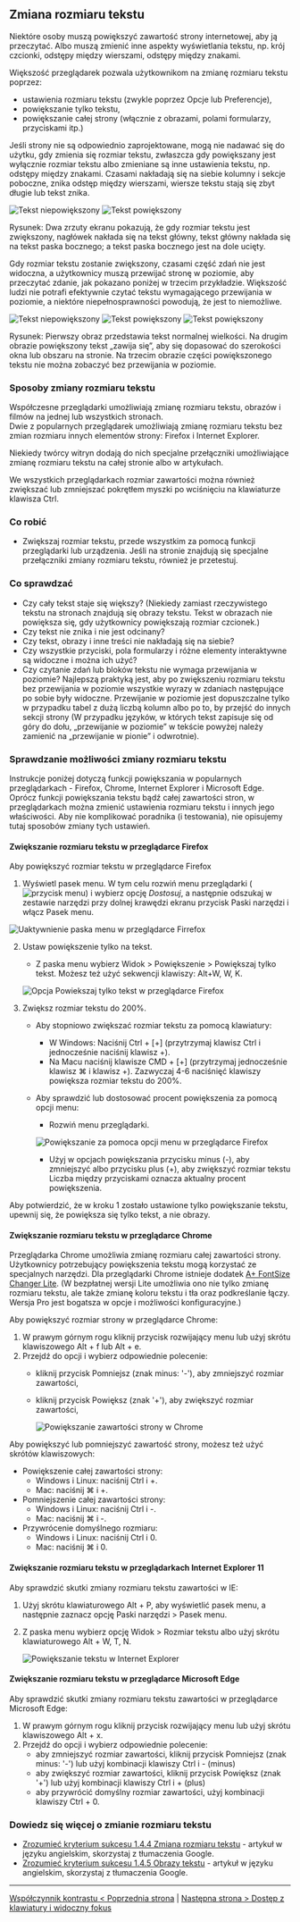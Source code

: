 ## Zmiana rozmiaru tekstu

Niektóre osoby muszą powiększyć zawartość strony internetowej, aby ją przeczytać. Albo muszą zmienić inne aspekty wyświetlania tekstu, np. krój czcionki, odstępy między wierszami, odstępy między znakami.

Większość przeglądarek pozwala użytkownikom na zmianę rozmiaru tekstu poprzez:
-	ustawienia rozmiaru tekstu (zwykle poprzez Opcje lub Preferencje),
-	powiększanie tylko tekstu,
-	powiększanie całej strony (włącznie z obrazami, polami formularzy, przyciskami itp.)

Jeśli strony nie są odpowiednio zaprojektowane, mogą nie nadawać się do użytku, gdy zmienia się rozmiar tekstu, zwłaszcza gdy 
powiększany jest wyłącznie rozmiar tekstu albo zmieniane są inne ustawienia tekstu, np. odstępy między znakami. Czasami nakładają się na siebie kolumny i sekcje poboczne, znika odstęp między wierszami, wiersze tekstu stają się zbyt długie lub tekst znika.

![Tekst niepowiększony](/img/05_p_powieksz1.png) ![Tekst powiększony](/img/05_p_powieksz2.png) 

Rysunek: Dwa zrzuty ekranu pokazują, że gdy rozmiar tekstu jest zwiększony, nagłówek nakłada się na tekst główny, tekst główny nakłada się na tekst paska bocznego; a tekst paska bocznego jest na dole ucięty.

Gdy rozmiar tekstu zostanie zwiększony, czasami część zdań nie jest widoczna, a użytkownicy muszą przewijać stronę w poziomie, aby przeczytać zdanie, jak pokazano poniżej w trzecim przykładzie. Większość ludzi nie potrafi efektywnie czytać tekstu wymagającego przewijania w poziomie, a niektóre niepełnosprawności powodują, że jest to niemożliwe.

![Tekst niepowiększony](/img/05_p_powieksz31.png) ![Tekst powiększony](/img/05_p_powieksz41.png) 
![Tekst powiększony](/img/05_p_powiększ51.png)  

Rysunek: Pierwszy obraz przedstawia tekst normalnej wielkości. Na drugim obrazie powiększony tekst „zawija się”, aby się dopasować do szerokości okna lub obszaru na stronie. Na trzecim obrazie części powiększonego tekstu nie można zobaczyć bez przewijania w poziomie.

### Sposoby zmiany rozmiaru tekstu 
Współczesne przeglądarki umożliwiają zmianę rozmiaru tekstu, obrazów i filmów na jednej lub wszystkich stronach.  
Dwie z popularnych przeglądarek umożliwiają zmianę rozmiaru tekstu bez zmian rozmiaru innych elementów strony: Firefox i Internet Explorer.

Niekiedy twórcy witryn dodają do nich specjalne przełączniki umożliwiające zmianę rozmiaru tekstu na całej stronie albo w artykułach. 

We wszystkich przeglądarkach rozmiar zawartości można również zwiększać lub zmniejszać pokrętłem myszki po wciśnięciu na klawiaturze klawisza Ctrl.     

### Co robić
-	Zwiększaj rozmiar tekstu, przede wszystkim za pomocą funkcji przeglądarki lub urządzenia. Jeśli na stronie znajdują się specjalne przełączniki zmiany rozmiaru tekstu, również je przetestuj.

### Co sprawdzać
-	Czy cały tekst staje się większy? (Niekiedy zamiast rzeczywistego tekstu na stronach znajdują się obrazy tekstu. Tekst w obrazach nie powiększa się, gdy użytkownicy powiększają rozmiar czcionek.)
-	Czy tekst nie znika i nie jest odcinany?
-	Czy tekst, obrazy i inne treści nie nakładają się na siebie?
-	Czy wszystkie przyciski, pola formularzy i różne elementy interaktywne są widoczne i można ich użyć?
-	Czy czytanie zdań lub bloków tekstu nie wymaga przewijania w poziomie? Najlepszą praktyką jest, aby po zwiększeniu rozmiaru tekstu bez przewijania w poziomie wszystkie wyrazy w zdaniach następujące po sobie były widoczne. Przewijanie w poziomie jest dopuszczalne tylko w przypadku tabel z dużą liczbą kolumn albo po to, by przejść do innych sekcji strony  (W przypadku języków, w których tekst zapisuje się od góry do dołu, „przewijanie w poziomie” w tekście powyżej należy zamienić na  „przewijanie w pionie” i odwrotnie).

### Sprawdzanie możliwości zmiany rozmiaru tekstu
Instrukcje poniżej dotyczą funkcji powiększania w popularnych przeglądarkach - Firefox, Chrome, Internet Explorer i Microsoft Edge. Oprócz funkcji powiększania tekstu bądź całej zawartości stron, w przeglądarkach można zmienić ustawienia rozmiaru tekstu i innych jego właściwości. Aby nie komplikować poradnika (i testowania), nie opisujemy tutaj sposobów zmiany tych ustawień.
 
#### Zwiększanie rozmiaru tekstu w przeglądarce Firefox 
Aby powiększyć rozmiar tekstu w przeglądarce Firefox
1. Wyświetl pasek menu. W tym celu rozwiń menu przeglądarki (![przycisk menu](/img/05_P_firefox-menu.png)) i wybierz opcję *Dostosuj*, a następnie odszukaj w zestawie narzędzi przy dolnej krawędzi ekranu przycisk Paski narzędzi i włącz Pasek menu.

![Uaktywnienie paska menu w przeglądarce Firrefox](/img/05_P_firefox-pasek-menu.png)
    
2. Ustaw powiększenie tylko na tekst.
   - Z paska menu wybierz Widok > Powiększenie > Powiększaj tylko tekst. Możesz też użyć sekwencji klawiszy: Alt+W, W, K.

    ![Opcja Powiekszaj tylko tekst w przeglądarce Firefox](/img/05_P_firefox-ustaw-powiekszenie-tekstu.png)
 
3. Zwiększ rozmiar tekstu do 200%.
   - Aby stopniowo zwiększać rozmiar tekstu za pomocą klawiatury:
     - W Windows: Naciśnij Ctrl + [+] (przytrzymaj klawisz Ctrl i jednocześnie naciśnij klawisz +).
     - Na Macu naciśnij klawisze CMD + [+] (przytrzymaj jednocześnie klawisz ⌘ i klawisz +). Zazwyczaj 4-6 naciśnięć klawiszy powiększa rozmiar tekstu do 200%.
   - Aby sprawdzić lub dostosować procent powiększenia za pomocą opcji menu:
     - Rozwiń menu przeglądarki.
	 
	 ![Powiększanie za pomoca opcji menu w przeglądarce Firefox](/img/05_P_firefox-opcje-powiekszanie.png)
 
     - Użyj w opcjach powiększania przycisku minus (-), aby zmniejszyć albo przycisku plus (+), aby zwiększyć rozmiar tekstu Liczba między przyciskami oznacza aktualny procent powiększenia.

Aby potwierdzić, że w kroku 1 zostało ustawione tylko powiększanie tekstu, upewnij się, że powiększa się tylko tekst, a nie obrazy.

 
#### Zwiększanie rozmiaru tekstu w przeglądarce Chrome 
Przeglądarka Chrome umożliwia zmianę rozmiaru całej zawartości strony. Użytkownicy potrzebujący powiększenia tekstu mogą korzystać ze specjalnych narzędzi. Dla przeglądarki Chrome istnieje dodatek [A+ FontSize Changer Lite](https://chrome.google.com/webstore/detail/a%20-fontsize-changer-lite/ckihgechpahhpompcinglebkgcdgpkil). (W bezpłatnej wersji Lite umożliwia ono nie tylko zmianę rozmiaru tekstu, ale także zmianę koloru tekstu i tła oraz podkreślanie łączy. Wersja Pro jest bogatsza w opcje i możliwości konfiguracyjne.)

Aby powiększyć rozmiar strony w przeglądarce Chrome: 

1. W prawym górnym rogu kliknij przycisk rozwijający menu lub użyj skrótu klawiszowego Alt + f lub Alt + e.
2. Przejdź do opcji i wybierz odpowiednie polecenie:
   - kliknij przycisk Pomniejsz (znak minus: '-'), aby zmniejszyć rozmiar zawartości,
   - kliknij przycisk Powiększ (znak '+'), aby zwiększyć rozmiar zawartości,

	 ![Powiększanie zawartości strony w Chrome](/img/05_P_ie-powieksz-tekst.png)
	 
Aby powiększyć lub pomniejszyć zawartość strony, możesz też użyć skrótów klawiszowych:

-  Powiększenie całej zawartości strony:
   - Windows i Linux: naciśnij Ctrl i +.
   - Mac: naciśnij ⌘ i +.
-  Pomniejszenie całej zawartości strony:
   - Windows i Linux: naciśnij Ctrl i -.
   - Mac: naciśnij ⌘ i -.
-  Przywrócenie domyślnego rozmiaru:   
   - Windows i Linux: naciśnij Ctrl i 0.
   - Mac: naciśnij ⌘ i 0.

#### Zwiększanie rozmiaru tekstu w przeglądarkach Internet Explorer 11

Aby sprawdzić skutki zmiany rozmiaru tekstu zawartości w IE:

1. Użyj skrótu klawiaturowego Alt + P, aby wyświetlić pasek menu, a następnie zaznacz opcję Paski narzędzi > Pasek menu. 
2. Z paska menu wybierz opcję Widok > Rozmiar tekstu albo użyj skrótu klawiaturowego Alt + W, T, N.

	 ![Powiększanie tekstu w Internet Explorer](/img/05_P_ie-powieksz-tekst.png)

#### Zwiększanie rozmiaru tekstu w przeglądarce Microsoft Edge 
Aby sprawdzić skutki zmiany rozmiaru tekstu zawartości w przeglądarce Microsoft Edge:

1. W prawym górnym rogu kliknij przycisk rozwijający menu lub użyj skrótu klawiszowego Alt + x.
2. Przejdź do opcji i wybierz odpowiednie polecenie:
   - aby zmniejszyć rozmiar zawartości, kliknij przycisk Pomniejsz (znak minus: '-') lub użyj kombinacji klawiszy  Ctrl i  - (minus)
   - aby zwiększyć rozmiar zawartości, kliknij przycisk Powiększ (znak '+') lub użyj kombinacji klawiszy Ctrl i + (plus)
   - aby przywrócić domyślny rozmiar zawartości, użyj kombinacji klawiszy Ctrl + 0.

 
### Dowiedz się więcej o zmianie rozmiaru tekstu 
-	[Zrozumieć kryterium sukcesu 1.4.4 Zmiana rozmiaru tekstu](https://www.w3.org/WAI/WCAG21/Understanding/resize-text.html)  - artykuł w języku angielskim, skorzystaj z tłumaczenia Google.
-	[Zrozumieć kryterium sukcesu 1.4.5 Obrazy tekstu](https://www.w3.org/WAI/WCAG21/Understanding/images-of-text.html)  - artykuł w języku angielskim, skorzystaj z tłumaczenia Google.



-------------------------------------
[Współczynnik kontrastu &lt; Poprzednia strona](testy/04_P_wspolczynnik_kontrastu.md) | [Następna strona &gt; Dostęp z klawiatury i widoczny fokus](06_P_klawiatura.md)

